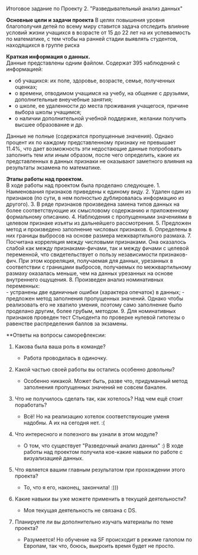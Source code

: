 Итоговое задание по Проекту 2. "Разведывательный анализ данных"

**Основные цели и задачи проекта**
В целях повышения уровня благополучия детей по всему миру 
ставится задача отследить влияние условий жизни учащихся в возрасте от 15 до 22 лет 
на их успеваемость по математике, с тем чтобы на ранней стадии выявлять
студентов, находящихся в группе риска

**Краткая информация о данных.**   
Данные представлены одним файлом. Содержат 395 наблюдений с информацией:
- об учащихся: их поле, здоровье, возрасте, семье,  полученных оценках; 
- о времени, отводимом учащимся на учебу, на общение с друзьями, дополнительные внеучебные занятия; 
- о школе, ее удаленности до места проживания учащегося, причине выбора школы учащимся;
- о наличии дополнительной учебной поддержке, желании получить высшее образование и др.

Данные не полные (содержатся пропущенные значения). 
Однако процент их по каждому представленному признаку не превышает 11.4%, что дает возможность
эти недостающие данные попробовать заполнить тем или иным образом, после чего определить, какие
их представленных в данных признаки не оказывают заметного влияния на результаты экзамена по математике.

**Этапы работы над проектом.**   
В ходе работы над проектом была проделано следующее.
    1. Наименования признаков приведены к единому виду.
    2. Удален один из признаков (по сути, в нем полностью дублировалась информацию из другого).
    3. В ряде признаков произведена замена типов данных на более соответствующие их смысловому содержанию и приложенному формальному описанию.
    4. Наблюдения с пропущенными значениями в целевом признаке изъяты из дальнейшего рассмотрения.
    5. Предложен метод и произведено заполнение числовых признаков. 
    6. Определены в  них границы выбросов на основе размера межквартильного размаха. 
    7. Посчитана корреляция между числовыми признаками. 
Она оказалось слабой как между признаками-фичами, так и между фичами с целевой переменной,  что свидетельствует о пользу независимости признаков-фич.
       При этом корреляция, получаемая для данных, урезанных в соответствии с границами выбросов, получаемых по межквартильному размаху оказалась меньше, чем на данных урезанных на основе внутреннего ощущения.
    8. Произведен анализ номинативных переменных:   
       - устранены две единичные ошибки (характера опечаток) в данных;
       - предложен метод заполнения пропущенных значений. Однако чтобы реализовать его  не хватило  умения, поэтому само заполнение было проделано другим, более грубым, методом. 
    9. Для номинативных признаков проведен тест Стьюдента по проверке нулевой гипотезы о равенстве распределения баллов за экзамены. 

**Ответы на вопросы саморефлексии:

1. Какова была ваша роль в команде?
   - Работа проводилась в одиночку.

2. Какой частью своей работы вы остались особенно довольны?
   - Особенно никакой. Может быть, разве что, придуманный метод заполнения пропущенных значений не совсем банален. 

3. Что не получилось сделать так, как хотелось? Над чем ещё стоит поработать?
   - Всё! Но на реализацию хотелок соответствующие уменя надобны. А их на сегодня нет. :(

4. Что интересного и полезного вы узнали в этом модуле?
    - О том, что существует "Разведочный анализ данных" :)
   В ходе работы над проектом получила кое-какие навыки по работе с визуализацией данных. 

5. Что является вашим главным результатом при прохождении этого проекта?
   - То, что я его, наконец, закончила! :)))

6. Какие навыки вы уже можете применить в текущей деятельности?
   - Моя текущая деятельность не связана с DS.

7. Планируете ли вы дополнительно изучать материалы по теме проекта?
   - Разумеется! Но обучение на SF происходит в режиме галопом по Европам, так что, боюсь, выкроить время будет не просто.
